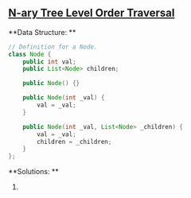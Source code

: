 ## [N-ary Tree Level Order Traversal](https://leetcode.com/problems/n-ary-tree-level-order-traversal/description/)

**Data Structure: **

```java
// Definition for a Node.
class Node {
    public int val;
    public List<Node> children;

    public Node() {}

    public Node(int _val) {
        val = _val;
    }

    public Node(int _val, List<Node> _children) {
        val = _val;
        children = _children;
    }
};
```

**Solutions: **

1. > 
